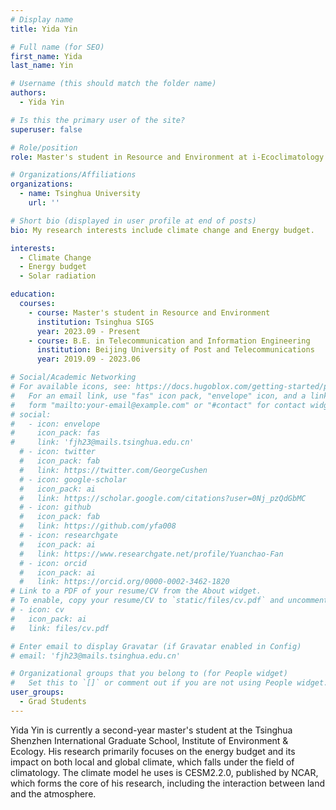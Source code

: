 ```yaml
---
# Display name
title: Yida Yin

# Full name (for SEO)
first_name: Yida
last_name: Yin

# Username (this should match the folder name)
authors:
  - Yida Yin

# Is this the primary user of the site?
superuser: false

# Role/position
role: Master's student in Resource and Environment at i-Ecoclimatology Lab

# Organizations/Affiliations
organizations:
  - name: Tsinghua University
    url: ''

# Short bio (displayed in user profile at end of posts)
bio: My research interests include climate change and Energy budget.

interests:
  - Climate Change
  - Energy budget
  -	Solar radiation

education:
  courses:
    - course: Master's student in Resource and Environment
      institution: Tsinghua SIGS
      year: 2023.09 - Present
    - course: B.E. in Telecommunication and Information Engineering
      institution: Beijing University of Post and Telecommunications
      year: 2019.09 - 2023.06

# Social/Academic Networking
# For available icons, see: https://docs.hugoblox.com/getting-started/page-builder/#icons
#   For an email link, use "fas" icon pack, "envelope" icon, and a link in the
#   form "mailto:your-email@example.com" or "#contact" for contact widget.
# social:
#   - icon: envelope
#     icon_pack: fas
#     link: 'fjh23@mails.tsinghua.edu.cn'
  # - icon: twitter
  #   icon_pack: fab
  #   link: https://twitter.com/GeorgeCushen
  # - icon: google-scholar
  #   icon_pack: ai
  #   link: https://scholar.google.com/citations?user=0Nj_pzQdGbMC
  # - icon: github
  #   icon_pack: fab
  #   link: https://github.com/yfa008
  # - icon: researchgate
  #   icon_pack: ai
  #   link: https://www.researchgate.net/profile/Yuanchao-Fan
  # - icon: orcid
  #   icon_pack: ai
  #   link: https://orcid.org/0000-0002-3462-1820
# Link to a PDF of your resume/CV from the About widget.
# To enable, copy your resume/CV to `static/files/cv.pdf` and uncomment the lines below.
# - icon: cv
#   icon_pack: ai
#   link: files/cv.pdf

# Enter email to display Gravatar (if Gravatar enabled in Config)
# email: 'fjh23@mails.tsinghua.edu.cn'

# Organizational groups that you belong to (for People widget)
#   Set this to `[]` or comment out if you are not using People widget.
user_groups:
  - Grad Students
---
```


Yida Yin is currently a second-year master's student at the Tsinghua Shenzhen International Graduate School, Institute of Environment & Ecology. His research primarily focuses on the energy budget and its impact on both local and global climate, which falls under the field of climatology. The climate model he uses is CESM2.2.0, published by NCAR, which forms the core of his research, including the interaction between land and the atmosphere.